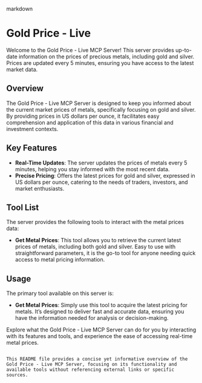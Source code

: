 markdown
# Gold Price - Live

Welcome to the Gold Price - Live MCP Server! This server provides up-to-date information on the prices of precious metals, including gold and silver. Prices are updated every 5 minutes, ensuring you have access to the latest market data.

## Overview

The Gold Price - Live MCP Server is designed to keep you informed about the current market prices of metals, specifically focusing on gold and silver. By providing prices in US dollars per ounce, it facilitates easy comprehension and application of this data in various financial and investment contexts.

## Key Features

- **Real-Time Updates**: The server updates the prices of metals every 5 minutes, helping you stay informed with the most recent data.
- **Precise Pricing**: Offers the latest prices for gold and silver, expressed in US dollars per ounce, catering to the needs of traders, investors, and market enthusiasts.

## Tool List

The server provides the following tools to interact with the metal prices data:

- **Get Metal Prices**: This tool allows you to retrieve the current latest prices of metals, including both gold and silver. Easy to use with straightforward parameters, it is the go-to tool for anyone needing quick access to metal pricing information.

## Usage

The primary tool available on this server is:

- **Get Metal Prices**: Simply use this tool to acquire the latest pricing for metals. It’s designed to deliver fast and accurate data, ensuring you have the information needed for analysis or decision-making.

Explore what the Gold Price - Live MCP Server can do for you by interacting with its features and tools, and experience the ease of accessing real-time metal prices.
```

This README file provides a concise yet informative overview of the Gold Price - Live MCP Server, focusing on its functionality and available tools without referencing external links or specific sources.